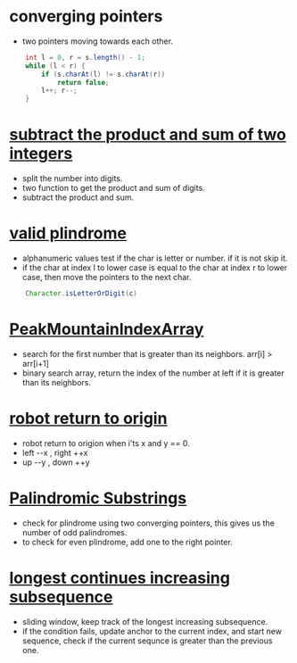 # converging pointers 
- two pointers moving towards each other.
```java 
    int l = 0, r = s.length() - 1;
    while (l < r) {
        if (s.charAt(l) != s.charAt(r))
            return false;
        l++; r--;
    }
``` 

# [subtract the product and sum of two integers](https://leetcode.com/problems/subtract-the-product-and-sum-of-digits-of-an-integer/) 
- split the number into digits.  
- two function to get the product and sum of digits. 
- subtract the product and sum.


# [valid plindrome](https://leetcode.com/problems/valid-palindrome/description/)
- alphanumeric values test if the char is letter or number. if it is not skip it. 
- if the char at index l to lower case is equal to the char at index r to lower case, then move the pointers to the next char. 
``` java 
    Character.isLetterOrDigit(c)
``` 

# [PeakMountainIndexArray](https://leetcode.com/problems/peak-index-in-a-mountain-array/) 
- search for the first number that is greater than its neighbors. arr[i] > arr[i+1] 
- binary search array, return the index of the number at left if it is greater than its neighbors. 

# [ robot return to origin](https://leetcode.com/problems/robot-return-to-origin/) 
- robot return to origion when i'ts x and y == 0. 
- left --x , right ++x 
- up --y , down ++y 

# [Palindromic Substrings](https://leetcode.com/problems/palindromic-substrings/) 
- check for plindrome using two converging pointers, this gives us the number of odd palindromes.
- to check for even plindrome, add one to the right pointer. 


# [longest continues increasing subsequence](https://leetcode.com/problems/longest-continuous-increasing-subsequence/) 
- sliding window, keep track of the longest increasing subsequence. 
- if the condition fails, update anchor to the current index, and start new sequence, check if the current sequnce is greater than the previous one. 

